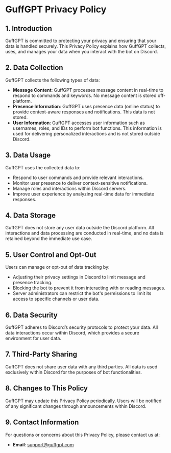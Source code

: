 # GuffGPT Privacy Policy

## 1. Introduction
GuffGPT is committed to protecting your privacy and ensuring that your data is handled securely. This Privacy Policy explains how GuffGPT collects, uses, and manages your data when you interact with the bot on Discord.

## 2. Data Collection
GuffGPT collects the following types of data:
- **Message Content**: GuffGPT processes message content in real-time to respond to commands and keywords. No message content is stored off-platform.
- **Presence Information**: GuffGPT uses presence data (online status) to provide context-aware responses and notifications. This data is not stored.
- **User Information**: GuffGPT accesses user information such as usernames, roles, and IDs to perform bot functions. This information is used for delivering personalized interactions and is not stored outside Discord.

## 3. Data Usage
GuffGPT uses the collected data to:
- Respond to user commands and provide relevant interactions.
- Monitor user presence to deliver context-sensitive notifications.
- Manage roles and interactions within Discord servers.
- Improve user experience by analyzing real-time data for immediate responses.

## 4. Data Storage
GuffGPT does not store any user data outside the Discord platform. All interactions and data processing are conducted in real-time, and no data is retained beyond the immediate use case.

## 5. User Control and Opt-Out
Users can manage or opt-out of data tracking by:
- Adjusting their privacy settings in Discord to limit message and presence tracking.
- Blocking the bot to prevent it from interacting with or reading messages.
- Server administrators can restrict the bot's permissions to limit its access to specific channels or user data.

## 6. Data Security
GuffGPT adheres to Discord’s security protocols to protect your data. All data interactions occur within Discord, which provides a secure environment for user data.

## 7. Third-Party Sharing
GuffGPT does not share user data with any third parties. All data is used exclusively within Discord for the purposes of bot functionalities.

## 8. Changes to This Policy
GuffGPT may update this Privacy Policy periodically. Users will be notified of any significant changes through announcements within Discord.

## 9. Contact Information
For questions or concerns about this Privacy Policy, please contact us at:
- **Email**: [support@guffgpt.com](mailto:support@guffgpt.com)

